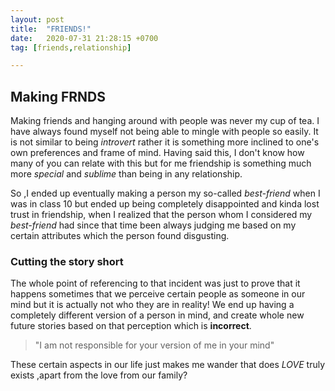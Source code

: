 ```yaml
---
layout: post
title:  "FRIENDS!"
date:   2020-07-31 21:28:15 +0700
tag: [friends,relationship]

---
```


## Making FRNDS
Making friends and hanging around with people was never my cup of tea. I have always found myself not being able to mingle with people so easily.
It is not similar to being *introvert* rather it is something more inclined to one's own preferences and frame of mind. Having said this, I don't know how many of you can relate 
with this but for me friendship is something much more *special* and *sublime* than being in any relationship.

So ,I ended up eventually making a person my so-called *best-friend* when I was in class 10 but ended up being completely disappointed and kinda lost trust in friendship,
when I realized that the person whom I considered my *best-friend* had since that time been always judging me based  on my certain attributes which the person found disgusting.

### Cutting the story short
The whole point of referencing to that incident was  just to prove that it happens sometimes that we perceive certain people as someone in our mind but it is actually not who they are
in reality! We end up having a completely different version of a person in mind, and create whole new future stories based on that perception which is **incorrect**.
>"I am not responsible for your version of me in your mind"


These certain aspects in our life just makes me wander that does *LOVE* truly exists ,apart from the love from our family? 
